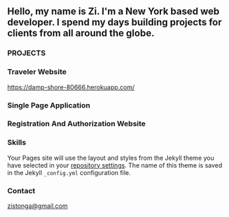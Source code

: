 ## Hello, my name is Zi. I'm a New York based web developer. I spend my days building projects for clients from all around the globe. 


### PROJECTS



### Traveler Website
https://damp-shore-80666.herokuapp.com/

### Single Page Application

### Registration And Authorization Website



### Skills

Your Pages site will use the layout and styles from the Jekyll theme you have selected in your [repository settings](https://github.com/Zi-Stonga/cs465-fullstack/settings). The name of this theme is saved in the Jekyll `_config.yml` configuration file.

### Contact

zistonga@gmail.com

